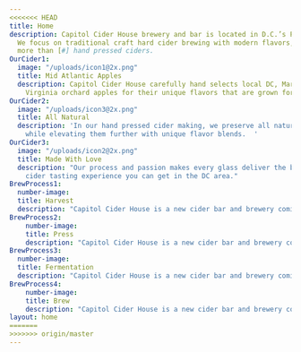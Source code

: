 ```yaml
---
<<<<<<< HEAD
title: Home
description: Capitol Cider House brewery and bar is located in D.C.’s Petworth neighborhood.
  We focus on traditional craft hard cider brewing with modern flavors, producing
  more than [#] hand pressed ciders.
OurCider1:
  image: "/uploads/icon1@2x.png"
  title: Mid Atlantic Apples
  description: Capitol Cider House carefully hand selects local DC, Maryland, and
    Virginia orchard apples for their unique flavors that are grown for taste.
OurCider2:
  image: "/uploads/icon3@2x.png"
  title: All Natural
  description: 'In our hand pressed cider making, we preserve all natural ingredients
    while elevating them further with unique flavor blends.  '
OurCider3:
  image: "/uploads/icon2@2x.png"
  title: Made With Love
  description: "Our process and passion makes every glass deliver the best modern
    cider tasting experience you can get in the DC area."
BrewProcess1:
  number-image:
  title: Harvest
  description: "Capitol Cider House is a new cider bar and brewery coming to Petworth May 2018. We only selling ciders produced with in 200 miles and our brew’s are made with only local apples and ingredients."
BrewProcess2:
    number-image:
    title: Press
    description: "Capitol Cider House is a new cider bar and brewery coming to Petworth May 2018. We only selling ciders produced with in 200 miles and our brew’s are made with only local apples and ingredients."
BrewProcess3:
  number-image:
  title: Fermentation
  description: "Capitol Cider House is a new cider bar and brewery coming to Petworth May 2018. We only selling ciders produced with in 200 miles and our brew’s are made with only local apples and ingredients."
BrewProcess4:
    number-image:
    title: Brew
    description: "Capitol Cider House is a new cider bar and brewery coming to Petworth May 2018. We only selling ciders produced with in 200 miles and our brew’s are made with only local apples and ingredients."    
layout: home
=======
>>>>>>> origin/master
---
```

